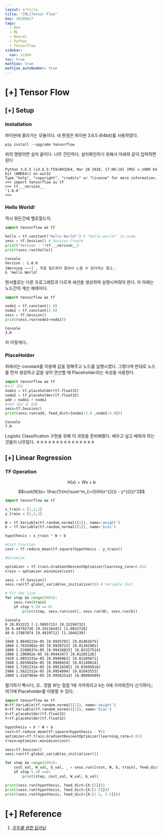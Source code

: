 ```yaml
---
layout: article
title: "[ML]Tensor Flow"
key: 20180627
tags:
  - Dev
  - ML
  - Neural
  - Python
  - TensorFlow
sidebar:
  nav: sidem
toc: true
mathjax: true
mathjax_autoNumber: true
---
```


# [+] Tensor Flow

<!--more-->

## [+] Setup

### Installation

파이썬에 올라가는 모듈이다. 내 환경은 파이썬 3.6.5 (64bit)를 사용하였다.

```
pip install --upgrade tensorflow
```

위의 명령어면 설치 끝이다. 너무 간단하다. 설치확인하기 위해서 아래와 같이 입력하면 된다

```
Python 3.6.5 (v3.6.5:f59c0932b4, Mar 28 2018, 17:00:18) [MSC v.1900 64 bit (AMD64)] on win32
Type "help", "copyright", "credits" or "license" for more information.
>>> import tensorflow as tf
>>> tf.__version__
'1.8.0'
>>>
```

### Hello World!

역시 뭐든간에 헬로월드지.

```python
import tensorflow as tf

hello = tf.constant("Hello World!") # "Hello world!" in node
sess = tf.Session() # Session Create
print("Version : "+tf.__version__)
print(sess.run(hello))
```

```
Console
Version : 1.8.0
[Warning ~~~] , 직접 빌드하지 않아서 느릴 수 있다라는 경고..
b 'Hello World!
```

텐서플로는 다른 프로그래밍과 다르게 세션을 생성하여 실행시켜줘야 한다. 자 아래는 노드간의 계산 예제이다.

```python
import tensorflow as tf

node1 = tf.constant(1.0)
node2 = tf.constant(2.0)
sess = tf.Session()
print(sess.run(node1+node2))
```

```
Console
3.0
```

자 이렇게다..

### PlaceHolder

위에서는 constant를 이용해 값을 정해주고 노드를 실행시켰다. 그렇다며 반대로 노드를 먼저 생성하고 값을 넣어 연산할 때 Placeholder라는 속성을 사용한다.

```python
import tensorflow as tf
#노드 생성
node1 = tf.placeholder(tf.float32)
node2 = tf.placeholder(tf.float32)
add = node1 + node2
#세션 생성 및 실행
sess=tf.Session()
print(sess.run(add, feed_dict={node1:3.0 ,node2:4.0}))
```

```
Console
7.0
```

Logistic Classification 구현을 위해 이 과정을 준비해봤다.
배우고 싶고 배워야 하는 것들이 너무많다. ㅎㅎㅎㅎㅎㅎㅎㅎㅎㅎㅎㅎㅎㅎㅎ



## [+] Linear Regression

### TF Operation

$$H(x) = Wx + b$$

$$cost(W,b)= \frac{1}{m}\sum^m_{i=0}(H(x^{(i)}) - y^{(i)})^2$$ 

```python
import tensorflow as tf

x_train = [1,2,3]
y_train = [1,2,3]

W = tf.Variable(tf.random_normal([1]), name='weight')
b = tf.Variable(tf.random_normal([1]), name='bias')

hypothesis = x_train * W + b

#cost function
cost = tf.reduce_mean(tf.square(hypothesis - y_train))

#minimize

optimizer = tf.train.GradientDescentOptimizer(learning_rate=0.01)
train = optimizer.minimize(cost)

sess = tf.Session()
sess.run(tf.global_variables_initializer()) # Variable Init

# Fit the line
for step in range(2001):
    sess.run(train)
    if step % 20 == 0:
        print(step, sess.run(cost), sess.run(W), sess.run(b))
```

```
Console
0 28.053223 [-1.5895715] [0.32294732]
20 0.44792736 [0.29116443] [1.0815728]
40 0.17987074 [0.4919712] [1.1044239]
...
1840 3.0649222e-05 [0.9935701] [0.01461675]
1860 2.7835902e-05 [0.9938723] [0.01392981]
1880 2.5280637e-05 [0.99416023] [0.01327514]
1900 2.296092e-05 [0.9944347] [0.01265126]
1920 2.0853331e-05 [0.9946962] [0.01205671]
1940 1.8939842e-05 [0.9949454] [0.01149014]
1960 1.7201231e-05 [0.99518305] [0.01095016]
1980 1.5622312e-05 [0.9954094] [0.01043553]
2000 1.4187969e-05 [0.99562514] [0.00994509]
```

필기하기 빡시다;
오.. 정말 W는 점점 1에 가까워지고 b는 0에 가까워진다 신기하다;;
여기에 Placeholder를 이용할 수 있다.

```python
import tensorflow as tf
W=tf.Variable(tf.random_normal([1]), name='weight')
b=tf.Variable(tf.random_normal([1]), name='bias')
X=tf.placeholder(tf.float32)
Y=tf.placeholder(tf.float32)

hypothesis = X * W + b
cost=tf.reduce_mean(tf.square(hypothesis - Y))
optimizer=tf.train.GradientDescentOptimizer(learning_rate=0.01)
train=optimizer.minimize(cost)

sess=tf.Session()
sess.run(tf.global_variables_initializer())

for step in range(2001):
    cost_val, W_val, b_val, _ = sess.run([cost, W, b, train], feed_dict={X:[1,2,3,4,5], Y:[1,2,3,4,5]})
    if step % 20 ==0:
        print(step, cost_val, W_val, b_val)

print(sess.run(hypothesis, feed_dict={X:[5]}))
print(sess.run(hypothesis, feed_dict={X:[2.5]}))
print(sess.run(hypothesis, feed_dict={X:[1.5, 3.5]}))
```



# [+] Reference 

1. <a href="https://www.youtube.com/playlist?list=PLlMkM4tgfjnLSOjrEJN31gZATbcj_MpUm">*모두를 위한 딥러닝*</a>

